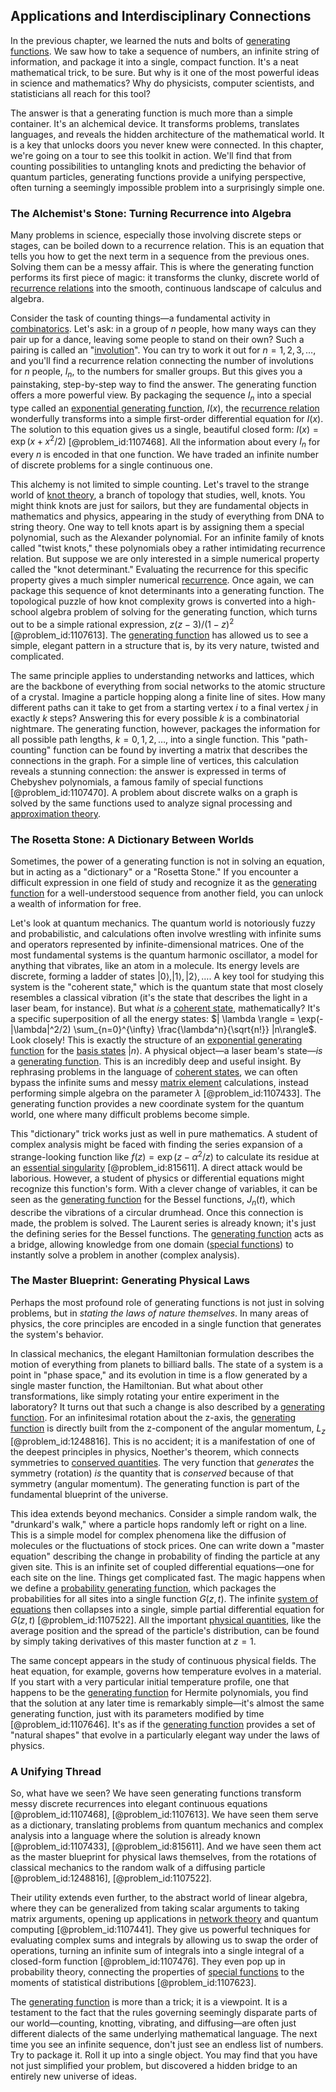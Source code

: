 ## Applications and Interdisciplinary Connections

In the previous chapter, we learned the nuts and bolts of [generating functions](@article_id:146208). We saw how to take a sequence of numbers, an infinite string of information, and package it into a single, compact function. It's a neat mathematical trick, to be sure. But why is it one of the most powerful ideas in science and mathematics? Why do physicists, computer scientists, and statisticians all reach for this tool?

The answer is that a generating function is much more than a simple container. It's an alchemical device. It transforms problems, translates languages, and reveals the hidden architecture of the mathematical world. It is a key that unlocks doors you never knew were connected. In this chapter, we're going on a tour to see this toolkit in action. We'll find that from counting possibilities to untangling knots and predicting the behavior of quantum particles, generating functions provide a unifying perspective, often turning a seemingly impossible problem into a surprisingly simple one.

### The Alchemist's Stone: Turning Recurrence into Algebra

Many problems in science, especially those involving discrete steps or stages, can be boiled down to a recurrence relation. This is an equation that tells you how to get the next term in a sequence from the previous ones. Solving them can be a messy affair. This is where the generating function performs its first piece of magic: it transforms the clunky, discrete world of [recurrence relations](@article_id:276118) into the smooth, continuous landscape of calculus and algebra.

Consider the task of counting things—a fundamental activity in [combinatorics](@article_id:143849). Let's ask: in a group of $n$ people, how many ways can they pair up for a dance, leaving some people to stand on their own? Such a pairing is called an "[involution](@article_id:203241)". You can try to work it out for $n=1, 2, 3, \dots$, and you'll find a recurrence relation connecting the number of involutions for $n$ people, $I_n$, to the numbers for smaller groups. But this gives you a painstaking, step-by-step way to find the answer. The generating function offers a more powerful view. By packaging the sequence $I_n$ into a special type called an [exponential generating function](@article_id:269706), $I(x)$, the [recurrence relation](@article_id:140545) wonderfully transforms into a simple first-order differential equation for $I(x)$. The solution to this equation gives us a single, beautiful closed form: $I(x) = \exp(x + x^2/2)$ [@problem_id:1107468]. All the information about every $I_n$ for every $n$ is encoded in that one function. We have traded an infinite number of discrete problems for a single continuous one.

This alchemy is not limited to simple counting. Let's travel to the strange world of [knot theory](@article_id:140667), a branch of topology that studies, well, knots. You might think knots are just for sailors, but they are fundamental objects in mathematics and physics, appearing in the study of everything from DNA to string theory. One way to tell knots apart is by assigning them a special polynomial, such as the Alexander polynomial. For an infinite family of knots called "twist knots," these polynomials obey a rather intimidating recurrence relation. But suppose we are only interested in a simple numerical property called the "knot determinant." Evaluating the recurrence for this specific property gives a much simpler numerical [recurrence](@article_id:260818). Once again, we can package this sequence of knot determinants into a generating function. The topological puzzle of how knot complexity grows is converted into a high-school algebra problem of solving for the generating function, which turns out to be a simple rational expression, $z(z-3)/(1-z)^2$ [@problem_id:1107613]. The [generating function](@article_id:152210) has allowed us to see a simple, elegant pattern in a structure that is, by its very nature, twisted and complicated.

The same principle applies to understanding networks and lattices, which are the backbone of everything from social networks to the atomic structure of a crystal. Imagine a particle hopping along a finite line of sites. How many different paths can it take to get from a starting vertex $i$ to a final vertex $j$ in exactly $k$ steps? Answering this for every possible $k$ is a combinatorial nightmare. The generating function, however, packages the information for all possible path lengths, $k=0, 1, 2, \dots$, into a single function. This "path-counting" function can be found by inverting a matrix that describes the connections in the graph. For a simple line of vertices, this calculation reveals a stunning connection: the answer is expressed in terms of Chebyshev polynomials, a famous family of special functions [@problem_id:1107470]. A problem about discrete walks on a graph is solved by the same functions used to analyze signal processing and [approximation theory](@article_id:138042).

### The Rosetta Stone: A Dictionary Between Worlds

Sometimes, the power of a generating function is not in solving an equation, but in acting as a "dictionary" or a "Rosetta Stone." If you encounter a difficult expression in one field of study and recognize it as the [generating function](@article_id:152210) for a well-understood sequence from another field, you can unlock a wealth of information for free.

Let's look at quantum mechanics. The quantum world is notoriously fuzzy and probabilistic, and calculations often involve wrestling with infinite sums and operators represented by infinite-dimensional matrices. One of the most fundamental systems is the quantum harmonic oscillator, a model for anything that vibrates, like an atom in a molecule. Its energy levels are discrete, forming a ladder of states $|0\rangle, |1\rangle, |2\rangle, \dots$. A key tool for studying this system is the "coherent state," which is the quantum state that most closely resembles a classical vibration (it's the state that describes the light in a laser beam, for instance). But what *is* a [coherent state](@article_id:154375), mathematically? It's a specific superposition of all the energy states: $| \lambda \rangle = \exp(-|\lambda|^2/2) \sum_{n=0}^{\infty} \frac{\lambda^n}{\sqrt{n!}} |n\rangle$. Look closely! This is exactly the structure of an [exponential generating function](@article_id:269706) for the [basis states](@article_id:151969) $|n\rangle$. A physical object—a laser beam's state—*is* a [generating function](@article_id:152210). This is an incredibly deep and useful insight. By rephrasing problems in the language of [coherent states](@article_id:154039), we can often bypass the infinite sums and messy [matrix element](@article_id:135766) calculations, instead performing simple algebra on the parameter $\lambda$ [@problem_id:1107433]. The generating function provides a new coordinate system for the quantum world, one where many difficult problems become simple.

This "dictionary" trick works just as well in pure mathematics. A student of complex analysis might be faced with finding the series expansion of a strange-looking function like $f(z) = \exp(z - \alpha^2/z)$ to calculate its residue at an [essential singularity](@article_id:173366) [@problem_id:815611]. A direct attack would be laborious. However, a student of physics or differential equations might recognize this function's form. With a clever change of variables, it can be seen as the [generating function](@article_id:152210) for the Bessel functions, $J_n(t)$, which describe the vibrations of a circular drumhead. Once this connection is made, the problem is solved. The Laurent series is already known; it's just the defining series for the Bessel functions. The [generating function](@article_id:152210) acts as a bridge, allowing knowledge from one domain ([special functions](@article_id:142740)) to instantly solve a problem in another (complex analysis).

### The Master Blueprint: Generating Physical Laws

Perhaps the most profound role of generating functions is not just in solving problems, but in *stating the laws of nature themselves*. In many areas of physics, the core principles are encoded in a single function that generates the system's behavior.

In classical mechanics, the elegant Hamiltonian formulation describes the motion of everything from planets to billiard balls. The state of a system is a point in "phase space," and its evolution in time is a flow generated by a single master function, the Hamiltonian. But what about other transformations, like simply rotating your entire experiment in the laboratory? It turns out that such a change is also described by a [generating function](@article_id:152210). For an infinitesimal rotation about the z-axis, the [generating function](@article_id:152210) is directly built from the z-component of the angular momentum, $L_z$ [@problem_id:1248816]. This is no accident; it is a manifestation of one of the deepest principles in physics, Noether's theorem, which connects symmetries to [conserved quantities](@article_id:148009). The very function that *generates* the symmetry (rotation) *is* the quantity that is *conserved* because of that symmetry (angular momentum). The generating function is part of the fundamental blueprint of the universe.

This idea extends beyond mechanics. Consider a simple random walk, the "drunkard's walk," where a particle hops randomly left or right on a line. This is a simple model for complex phenomena like the diffusion of molecules or the fluctuations of stock prices. One can write down a "master equation" describing the change in probability of finding the particle at any given site. This is an infinite set of coupled differential equations—one for each site on the line. Things get complicated fast. The magic happens when we define a [probability generating function](@article_id:154241), which packages the probabilities for all sites into a single function $G(z,t)$. The infinite [system of equations](@article_id:201334) then collapses into a single, simple partial differential equation for $G(z,t)$ [@problem_id:1107522]. All the important [physical quantities](@article_id:176901), like the average position and the spread of the particle's distribution, can be found by simply taking derivatives of this master function at $z=1$.

The same concept appears in the study of continuous physical fields. The heat equation, for example, governs how temperature evolves in a material. If you start with a very particular initial temperature profile, one that happens to be the [generating function](@article_id:152210) for Hermite polynomials, you find that the solution at any later time is remarkably simple—it's almost the same generating function, just with its parameters modified by time [@problem_id:1107646]. It's as if the [generating function](@article_id:152210) provides a set of "natural shapes" that evolve in a particularly elegant way under the laws of physics.

### A Unifying Thread

So, what have we seen? We have seen generating functions transform messy discrete recurrences into elegant continuous equations [@problem_id:1107468], [@problem_id:1107613]. We have seen them serve as a dictionary, translating problems from quantum mechanics and complex analysis into a language where the solution is already known [@problem_id:1107433], [@problem_id:815611]. And we have seen them act as the master blueprint for physical laws themselves, from the rotations of classical mechanics to the random walk of a diffusing particle [@problem_id:1248816], [@problem_id:1107522].

Their utility extends even further, to the abstract world of linear algebra, where they can be generalized from taking scalar arguments to taking matrix arguments, opening up applications in [network theory](@article_id:149534) and quantum computing [@problem_id:1107441]. They give us powerful techniques for evaluating complex sums and integrals by allowing us to swap the order of operations, turning an infinite sum of integrals into a single integral of a closed-form function [@problem_id:1107476]. They even pop up in probability theory, connecting the properties of [special functions](@article_id:142740) to the moments of statistical distributions [@problem_id:1107623].

The [generating function](@article_id:152210) is more than a trick; it is a viewpoint. It is a testament to the fact that the rules governing seemingly disparate parts of our world—counting, knotting, vibrating, and diffusing—are often just different dialects of the same underlying mathematical language. The next time you see an infinite sequence, don't just see an endless list of numbers. Try to package it. Roll it up into a single object. You may find that you have not just simplified your problem, but discovered a hidden bridge to an entirely new universe of ideas.